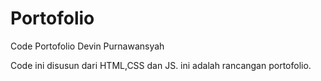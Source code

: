 # Portofolio
Code Portofolio Devin Purnawansyah

Code ini disusun dari HTML,CSS dan JS. ini adalah rancangan portofolio.
